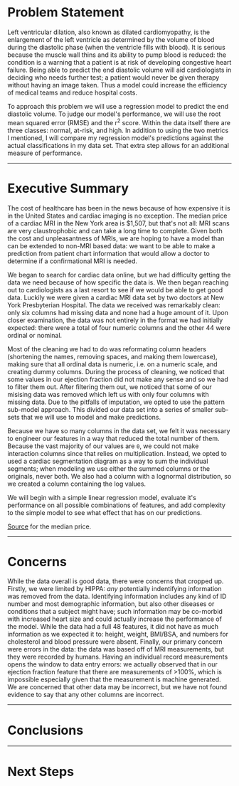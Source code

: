 # Problem Statement

Left ventricular dilation, also known as dilated cardiomyopathy, is the enlargement of the left ventricle as determined by the volume of blood during the diastolic phase (when the ventricle fills with blood).  It is serious because the muscle wall thins and its ability to pump blood is reduced: the condition is a warning that a patient is at risk of developing congestive heart failure.  Being able to predict the end diastolic volume will aid cardiologists in deciding who needs further test; a patient would never be given therapy without having an image taken.  Thus a model could increase the efficiency of medical teams and reduce hospital costs.

To approach this problem we will use a regression model to predict the end diastolic volume.  To judge our model's performance, we will use the root mean squared error (RMSE) and the r<sup>2</sup> score.  Within the data itself there are three classes: normal, at-risk, and high.  In addition to using the two metrics I mentioned, I will compare my regression model's predictions against the actual classifications in my data set.  That extra step allows for an additional measure of performance.

-------

# Executive Summary

The cost of healthcare has been in the news because of how expensive it is in the United States and cardiac imaging is no exception.  The median price of a cardiac MRI in the New York area is $1,507, but that's not all: MRI scans are very claustrophobic and can take a long time to complete.  Given both the cost and unpleasantness of MRIs, we are hoping to have a model than can be extended to non-MRI based data: we want to be able to make a prediction from patient chart information that would allow a doctor to determine if a confirmational MRI is needed.

We began to search for cardiac data online, but we had difficulty getting the data we need because of how specific the data is.  We then began reaching out to cardiologists as a last resort to see if we would be able to get good data.  Luckily we were given a cardiac MRI data set by two doctors at New York Presbyterian Hospital.  The data we received was remarkably clean: only six columns had missing data and none had a huge amount of it.  Upon closer examination, the data was not entirely in the format we had initially expected: there were a total of four numeric columns and the other 44 were ordinal or nominal.

Most of the cleaning we had to do was reformating column headers (shortening the names, removing spaces, and making them lowercase), making sure that all ordinal data is numeric, i.e. on a numeric scale, and creating dummy columns.  During the process of cleaning, we noticed that some values in our ejection fraction did not make any sense and so we had to filter them out.  After filtering them out, we noticed that some of our misising data was removed which left us with only four columns with missing data.  Due to the pitfalls of imputation, we opted to use the pattern sub-model approach.  This divided our data set into a series of smaller sub-sets that we will use to model and make predictions.

Because we have so many columns in the data set, we felt it was necessary to engineer our features in a way that reduced the total number of them.  Because the vast majority of our values are `0`, we could not make interaction columns since that relies on multiplication.  Instead, we opted to used a cardiac segmentation diagram as a way to sum the individual segments; when modeling we use either the summed columns or the originals, never both.  We also had a column with a lognormal distribution, so we created a column containing the log values.

We will begin with a simple linear regression model,  evaluate it's performance on all possible combinations of features, and add complexity to the simple model to see what effect that has on our predictions. 


[Source](https://www.newchoicehealth.com/places/new-york/new-york/mri/cardiac-mri]) for the median price.

-------

# Concerns

While the data overall is good data, there were concerns that cropped up.  Firstly, we were limited by HIPPA: _any_ potentially indentifying information was removed from the data.  Identifying information includes any kind of ID number and most demographic information, but also other diseases or conditions that a subject might have; such information may be co-morbid with increased heart size and could actually increase the performance of the model.  While the data had a full 48 features, it did not have as much information as we expected it to: height, weight, BMI/BSA, and numbers for cholesterol and blood pressure were absent.  Finally, our primary concern were errors in the data: the data was based off of MRI measurements, but they were recorded by humans.  Having an individual record measurements opens the window to data entry errors: we actually observed that in our ejection fraction feature that there are measurements of >100%, which is impossible especially given that the measurement is machine generated.  We are concerned that other data may be incorrect, but we have not found evidence to say that any other columns are incorrect.

-------

# Conclusions

-------

# Next Steps